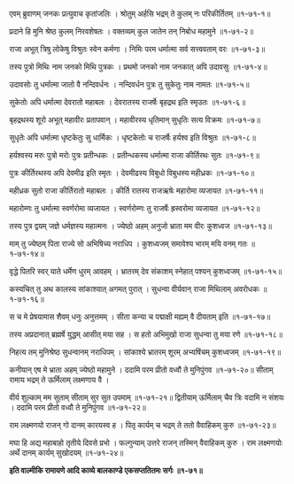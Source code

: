 एवम् ब्रुवाणम् जनकः प्रत्युवाच कृतांजलिः ।
श्रोतुम् अर्हसि भद्रम् ते कुलम् नः परिकीर्तितम् ॥१-७१-१॥

प्रदाने हि मुनि श्रेष्ठ कुलम् निरवशेषतः ।
वक्तव्यम् कुल जातेन तन् निबोध महामुने ॥१-७१-२॥

राजा अभूत् त्रिषु लोकेषु विश्रुतः स्वेन कर्मणा ।
निमिः परम धर्मात्मा सर्व सत्त्ववताम् वरः ॥१-७१-३॥

तस्य पुत्रो मिथिः नाम जनको मिथि पुत्रकः ।
प्रथमो जनको नाम जनकात् अपि उदावसुः ॥१-७१-४॥

उदावसोः तु धर्मात्मा जातो वै नन्दिवर्धनः ।
नन्दिवर्धन पुत्रः तु सुकेतुः नाम नामतः ॥१-७१-५॥

सुकेतोः अपि धर्मात्मा देवरातो महाबलः ।
देवरातस्य राजर्षेः बृहद्रथ इति स्मृउतः ॥१-७१-६॥

बृहद्रथस्य शूरो अभूत् महावीरः प्रतापवान् ।
महावीरस्य धृतिमान् सुधृतिः सत्य विक्रमः ॥१-७१-७॥

सुधृतेः अपि धर्मात्मा धृष्टकेतुः सु धार्मिकः ।
धृष्टकेतोः च राजर्षेः हर्यश्व इति विश्रुतः ॥१-७१-८॥

हर्यश्वस्य मरुः पुत्रो मरोः पुत्रः प्रतीन्धकः ।
प्रतीन्धकस्य धर्मात्मा राजा कीर्तिरथः सुतः ॥१-७१-९॥

पुत्रः कीर्तिरथस्य अपि देवमीढ इति स्मृतः ।
देवमीढस्य विबुधो विबुधस्य महीध्रकः ॥१-७१-१०॥

महीध्रक सुतो राजा कीर्तिरातो महाबलः ।
कीर्ति रातस्य राजऋषेः महारोमा व्यजायत ॥१-७१-११॥

महारोम्णः तु धर्मात्मा स्वर्णरोमा व्यजायत ।
स्वर्णरोम्णः तु राजर्षेः ह्रस्वरोमा व्यजायत ॥१-७१-१२॥

तस्य पुत्र द्वयम् जज्ञे धर्मज्ञस्य महात्मनः ।
ज्येष्ठो अहम् अनुजो भ्राता मम वीरः कुशध्वज ॥१-७१-१३॥

माम् तु ज्येष्ठम् पिता राज्ये सो अभिषिच्य नराधिप ।
कुशध्वजम् समावेश्य भारम् मयि वनम् गतः ॥१-७१-१४॥

वृद्धे पितरि स्वर् याते धर्मेण धुरम् आवहम् ।
भ्रातरम् देव संकाशम् स्नेहात् पश्यन् कुशध्वजम् ॥१-७१-१५॥

कस्यचित् तु अथ कालस्य सांकाश्यात् अगमत् पुरात् ।
सुधन्वा वीर्यवान् राजा मिथिलाम् अवरोधकः ॥१-७१-१६॥

स च मे प्रेषयामास शैवम् धनुः अनुत्तमम् ।
सीता कन्या च पद्माक्षी मह्यम् वै दीयताम् इति ॥१-७१-१७॥

तस्य अप्रदानात् ब्रह्मर्षे युद्धम् आसीत् मया सह ।
स हतो अभिमुखो राजा सुधन्वा तु मया रणे ॥१-७१-१८॥

निहत्य तम् मुनिश्रेष्ठ सुधन्वानम् नराधिपम् ।
सांकाश्ये भ्रातरम् शूरम् अभ्यषिंचम् कुशध्वजम् ॥१-७१-१९॥

कनीयान् एष मे भ्राता अहम् ज्येष्ठो महामुने ।
ददामि परम प्रीतो वध्वौ ते मुनिपुंगव ॥१-७१-२०॥
सीताम् रामाय भद्रम् ते ऊर्मिलाम् लक्ष्मणाय वै ।

वीर्य शुल्काम् मम सुताम् सीताम् सुर सुत उपमाम् ॥१-७१-२१॥
द्वितीयाम् ऊर्मिलाम् चैव त्रिः वदामि न संशयः ।
ददामि परम प्रीतो वध्वौ ते मुनिपुंगव ॥१-७१-२२॥

राम लक्ष्मणयो राजन् गो दानम् कारयस्व ह ।
पितृ कार्यम् च भद्रम् ते ततो वैवाहिकम् कुरु ॥१-७१-२३॥

मघा हि अद्य महाबाहो तृतीये दिवसे प्रभो ।
फल्गुन्याम् उत्तरे राजन् तस्मिन् वैवाहिकम् कुरु ।
राम लक्ष्मणयोः अर्थे दानम् कार्यम् सुखोदयम् ॥१-७१-२४॥

**इति वाल्मीकि रामायणे आदि काव्ये बालकाण्डे एकसप्ततितमः सर्गः ॥१-७१॥**